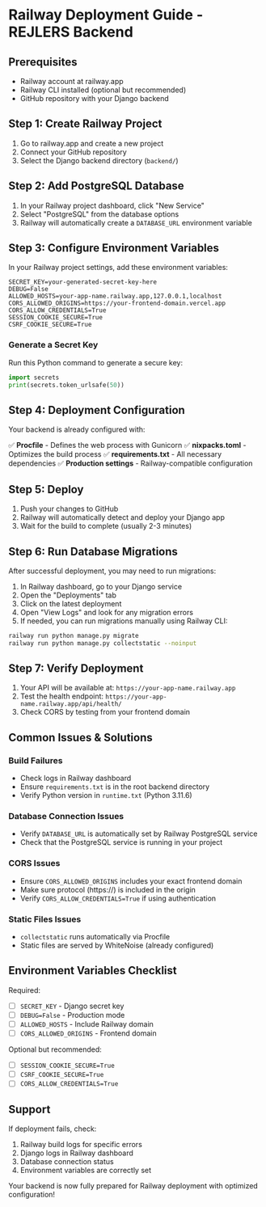 # Railway Deployment Guide - REJLERS Backend

## Prerequisites
- Railway account at railway.app
- Railway CLI installed (optional but recommended)
- GitHub repository with your Django backend

## Step 1: Create Railway Project

1. Go to railway.app and create a new project
2. Connect your GitHub repository
3. Select the Django backend directory (`backend/`)

## Step 2: Add PostgreSQL Database

1. In your Railway project dashboard, click "New Service"
2. Select "PostgreSQL" from the database options
3. Railway will automatically create a `DATABASE_URL` environment variable

## Step 3: Configure Environment Variables

In your Railway project settings, add these environment variables:

```
SECRET_KEY=your-generated-secret-key-here
DEBUG=False
ALLOWED_HOSTS=your-app-name.railway.app,127.0.0.1,localhost
CORS_ALLOWED_ORIGINS=https://your-frontend-domain.vercel.app
CORS_ALLOW_CREDENTIALS=True
SESSION_COOKIE_SECURE=True
CSRF_COOKIE_SECURE=True
```

### Generate a Secret Key
Run this Python command to generate a secure key:
```python
import secrets
print(secrets.token_urlsafe(50))
```

## Step 4: Deployment Configuration

Your backend is already configured with:

✅ **Procfile** - Defines the web process with Gunicorn
✅ **nixpacks.toml** - Optimizes the build process
✅ **requirements.txt** - All necessary dependencies
✅ **Production settings** - Railway-compatible configuration

## Step 5: Deploy

1. Push your changes to GitHub
2. Railway will automatically detect and deploy your Django app
3. Wait for the build to complete (usually 2-3 minutes)

## Step 6: Run Database Migrations

After successful deployment, you may need to run migrations:

1. In Railway dashboard, go to your Django service
2. Open the "Deployments" tab
3. Click on the latest deployment
4. Open "View Logs" and look for any migration errors
5. If needed, you can run migrations manually using Railway CLI:

```bash
railway run python manage.py migrate
railway run python manage.py collectstatic --noinput
```

## Step 7: Verify Deployment

1. Your API will be available at: `https://your-app-name.railway.app`
2. Test the health endpoint: `https://your-app-name.railway.app/api/health/`
3. Check CORS by testing from your frontend domain

## Common Issues & Solutions

### Build Failures
- Check logs in Railway dashboard
- Ensure `requirements.txt` is in the root backend directory
- Verify Python version in `runtime.txt` (Python 3.11.6)

### Database Connection Issues
- Verify `DATABASE_URL` is automatically set by Railway PostgreSQL service
- Check that the PostgreSQL service is running in your project

### CORS Issues
- Ensure `CORS_ALLOWED_ORIGINS` includes your exact frontend domain
- Make sure protocol (https://) is included in the origin
- Verify `CORS_ALLOW_CREDENTIALS=True` if using authentication

### Static Files Issues
- `collectstatic` runs automatically via Procfile
- Static files are served by WhiteNoise (already configured)

## Environment Variables Checklist

Required:
- [ ] `SECRET_KEY` - Django secret key
- [ ] `DEBUG=False` - Production mode
- [ ] `ALLOWED_HOSTS` - Include Railway domain
- [ ] `CORS_ALLOWED_ORIGINS` - Frontend domain

Optional but recommended:
- [ ] `SESSION_COOKIE_SECURE=True`
- [ ] `CSRF_COOKIE_SECURE=True`
- [ ] `CORS_ALLOW_CREDENTIALS=True`

## Support

If deployment fails, check:
1. Railway build logs for specific errors
2. Django logs in Railway dashboard
3. Database connection status
4. Environment variables are correctly set

Your backend is now fully prepared for Railway deployment with optimized configuration!